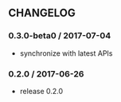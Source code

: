 ## CHANGELOG

### 0.3.0-beta0 / 2017-07-04
- synchronize with latest APIs

### 0.2.0 / 2017-06-26
- release 0.2.0
